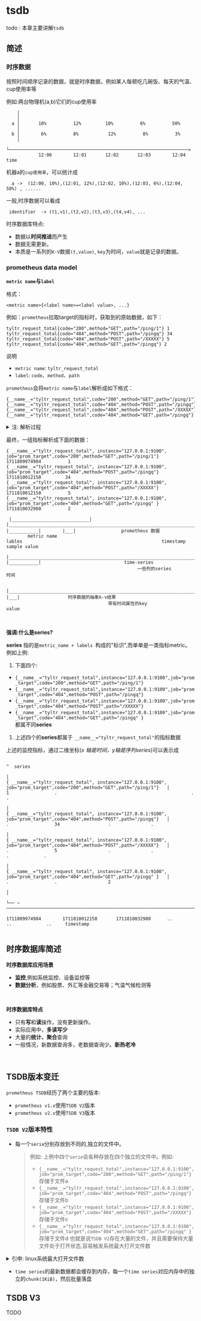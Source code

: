 # tsdb
todo : 本章主要讲解`tsdb`   

## 简述

### 时序数据

按照时间顺序记录的数据，就是时序数据，例如某人每顿吃几碗饭、每天的气温、cup使用率等  

例如:两台物理机(a,b)它们的cup使用率
```    
    │ 
    │ 
  a │       10%          12%         10%          6%          50%
    │ 
  b │        6%          8%           12%          8%          3%
    │ 
    └───────────────────────────────────────────────────────────────────>
            12:00        12:01       12:02       12:03        12:04      time

```

机器a的`cup使用率`，可以统计成

``` 
  a ->  (12:00, 10%),(12:01, 12%),(12:02, 10%),(12:03, 6%),(12:04, 50%) , ......
```

一般,时序数据可以看成

```
 identifier  -> (t1,v1),(t2,v2),(t3,v3),(t4,v4), ... 
```  

时序数据库特点:  

-  数据以**时间推进**而产生  
- 数据无需更新。 
- 本质是一系列的`K-V`数据`(t,value)`, `key`为时间，`value`就是记录的数据。

### prometheus data model
 
**`metric name`与`label`**

格式：
```
<metric name>{<label name>=<label value>, ...} 
```
例如：`prometheus`拉取target的指标时，获取到的原始数据，如下：
```
tyltr_request_total{code="200",method="GET",path="/ping/1"} 1
tyltr_request_total{code="404",method="POST",path="/pingq"} 34
tyltr_request_total{code="404",method="POST",path="/XXXXX"} 5
tyltr_request_total{code="404",method="GET",path="/pingq"} 2
```
说明
-  `metric name`:  `tyltr_request_total`
-  `label`: `code`、`method`、`path`


`prometheus`会将`metric name`与`label`解析成如下格式： 
```
{__name__="tyltr_request_total",code="200",method="GET",path="/ping/1"} 
{__name__="tyltr_request_total",code="404",method="POST",path="/pingq"} 
{__name__="tyltr_request_total",code="404",method="POST",path="/XXXXX"} 
{__name__="tyltr_request_total",code="404",method="GET",path="/pingq"}

```

<details>
  <summary>注: 解析过程</summary>

---
  
   >  ###  函数调用链
   >
   >`func (sl *scrapeLoop) scrapeAndReport(last, appendTime time.Time, errc chan<- error) time.Time `     -->     `func (sl *scrapeLoop) append(app storage.Appender, b []byte, contentType string, ts time.Time) (total, added,    >seriesAdded int, err error) `     -->    **`p.Metric(&lset) ` 解析 metrics 数据**   -->   `lset = sl.sampleMutator(lset)`设置最终的label
   >
   >
   >**p.Metric(&lset)  解析获取到的metrics数据**
   >
   >详见[解析metric](004.scrape.md)

---

</details>

最终，一组指标解析成下面的数据： 

```
{ __name__="tyltr_request_total", instance="127.0.0.1:9100", job="prom_target",code="200",method="GET",path="/ping/1"}    1711809974984          1
{ __name__="tyltr_request_total", instance="127.0.0.1:9100", job="prom_target",code="404",method="POST",path="/pingq"}    1711810012158         34
{ __name__="tyltr_request_total", instance="127.0.0.1:9100", job="prom_target",code="404",method="POST",path="/XXXXX"}    1711810012158          5
{ __name__="tyltr_request_total", instance="127.0.0.1:9100", job="prom_target",code="404",method="GET",path="/pingq" }    1711810032980          2

 |_____________________________|  |_________________________________________________________________________________|     |___________|        |___|                 prometheus 数据
        metric name                                                lables                                                    timestamp       sample value
 |__________________________________________________________________________________________________________________|     |___________|                               time-series 
                                                 一些列的series                                                                时间

 |_____________________________________________________________________________________________________________________________________|       |___|                  时序数据的抽象k-v结果      
                                      带有时间属性的key                                                                                           value

```
<br/>  

**强调:什么是series?**

**series** 指的是`metric_name + labels `构成的"标识",而单单是一类指标metric。例如上例:   
1. 下面四个:
  - `{__name__="tyltr_request_total",instance="127.0.0.1:9100",job="prom_target",code="200",method="GET",path="/ping/1"} `
  - `{__name__="tyltr_request_total",instance="127.0.0.1:9100",job="prom_target",code="404",method="POST",path="/pingq"} `
  - `{__name__="tyltr_request_total",instance="127.0.0.1:9100",job="prom_target",code="404",method="POST",path="/XXXXX"}`
  - `{__name__="tyltr_request_total",instance="127.0.0.1:9100",job="prom_target",code="404",method="GET",path="/pingq" }`  
都属不同**series**
1. 上述四个的**series**都属于 `__name__="tyltr_request_total"`的指标数据  


上述的监控指标，通过二维坐标(*x 轴是时间，y轴是序列series*)可以表示成 

```                                                                                                                     
                                                                                                                         ^  series
                                                                                                                         │  
{ __name__="tyltr_request_total", instance="127.0.0.1:9100", job="prom_target",code="200",method="GET",path="/ping/1"}   │          1                 .                                                  .             .
                                                                                                                         │             
{ __name__="tyltr_request_total", instance="127.0.0.1:9100", job="prom_target",code="404",method="POST",path="/pingq"}   │          .                 34                  .               .                           
                                                                                                                         │            
{ __name__="tyltr_request_total", instance="127.0.0.1:9100", job="prom_target",code="404",method="POST",path="/XXXXX"}   │          .                 5                   .               .               .             . 
                                                                                                                         │             
{ __name__="tyltr_request_total", instance="127.0.0.1:9100", job="prom_target",code="404",method="GET",path="/pingq" }   │          .                 .                   2                                           
                                                                                                                         │             
                                                                                                                         └── ~ ───────────────────────────────────────────────────────────────────────────────────────────────────>
                                                                                                                              1711809974984        1711810012158       1711810032980      ..             ..             ..     timestamp


```
## 时序数据库简述

**时序数据库应用场景**   
- **监控**,例如系统监控、设备监控等
- **数据分析**，例如股票、外汇等金融交易等；气温气候检测等  

<br/>

**时序数据库特点**   

- 只有**写**和**读**操作，没有更新操作。
- 实际应用中，**多读写少** 
- 大量的**统计、聚合**查询
- 一般情况，新数据查询多，老数据查询少。**新热老冷** <!-- 涉及到历史数据的处理问题  -->  

<br/>

<!-- 
**历史数据的处理策略**

一般情况，时序数据库中新数据查询多，老数据查询少(**新热老冷** )。如何处理很少被用到的历史数据，是所有时序数据库必须解决的问题。 

 -->  


## TSDB版本变迁 


`prometheus TSDB`经历了两个主要的版本:  
- `prometheus v1.x`使用`TSDB V2`版本
- `prometheus v2.x`使用`TSDB V3`版本


### `TSDB V2`版本特性

- 每一个`serie`分别存放到不同的,独立的文件中。
   > 例如: 上例中四个`serie`会各种存放在四个独立的文件中。例如:
   >   - `{__name__="tyltr_request_total",instance="127.0.0.1:9100",job="prom_target",code="200",method="GET",path="/ping/1"} ` 存储于文件a
   >   - `{__name__="tyltr_request_total",instance="127.0.0.1:9100",job="prom_target",code="404",method="POST",path="/pingq"} ` 存储于文件b
   >   - `{__name__="tyltr_request_total",instance="127.0.0.1:9100",job="prom_target",code="404",method="POST",path="/XXXXX"}`  存储于文件c
   >   - `{__name__="tyltr_request_total",instance="127.0.0.1:9100",job="prom_target",code="404",method="GET",path="/pingq" }`  存储于文件d
   > 也就是说`TSDB V2`存在大量的文件，并且需要保持大量文件处于打开状态,容易触发系统最大打开文件数
   
<details>
  <summary>引申: linux系统最大打开文件数</summary>

---
  > - 查看**系统**允许打开的最大文件数
  >   > ```
  >   > sysctl fs.file-max
  >   > ```
  > <br/>
  > 
  > - 查看**进程**允许打开的最大文件数
  >   >```
  >   > ulimit -n
  >   > ```
  > <br/> 
  > 
  > -  执行如下命令
  > 
  >    > ```
  >    >   ubuntu~$  sysctl fs.file-max
  >    >   fs.file-max = 6815744
  >    >   
  >    >   ubuntu~$  ulimit -n
  >    >   1024
  >    > ```
  > 
  >   > **疑问:为什么执行数据不一致呢？**
  > 
  >    > - `sysctl fs.file-max`：表示**系统**的能够打开的文件的数量。是对**整个系统**的限制，并不是针对用户进程的。
  >    > - `ulimit -n`：标识**进程**能够打开的文件的数量，例如nginx可以打开的最多文件句柄

<br/>

---
</details>

- `time series`的最新数据都会缓存到内存，每一个`time series`对应内存中的独立的`chunk(1KiB)`，然后批量落盘




## TSDB V3
TODO  

